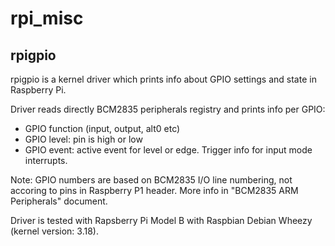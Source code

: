 # rpi_misc

## rpigpio

rpigpio is a kernel driver which prints info about GPIO settings and state in Raspberry Pi.

Driver reads directly BCM2835 peripherals registry and prints info per GPIO:
* GPIO function (input, output, alt0 etc)
* GPIO level: pin is high or low
* GPIO event: active event for level or edge. Trigger info for input mode interrupts.

Note: GPIO numbers are based on BCM2835 I/O line numbering, not accoring to pins in Raspberry P1 header. More info in "BCM2835 ARM Peripherals" document.

Driver is tested with Rapsberry Pi Model B with Raspbian Debian Wheezy (kernel version: 3.18).
